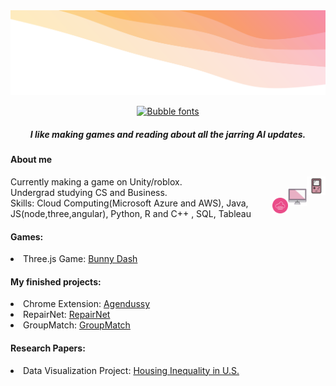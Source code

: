 <img src = "up.svg" alt="My Happy SVG"/>
<p align="center"><a href="https://www.fontspace.com/category/bubble"><img src="https://see.fontimg.com/api/renderfont4/m3W9/eyJyIjoiZnMiLCJoIjo2OCwidyI6MjAwMCwiZnMiOjM0LCJmZ2MiOiIjRUVERkQ5IiwiYmdjIjoiI0ZGRkZGRiIsInQiOjF9/aGkgaW0gc2FtaXlh/kbcurioussoul.png" alt="Bubble fonts"></a> </p>

<h5 align="center"> I like making games and reading about all the jarring AI updates. </h5>

#### About me
<img src="game.svg" alt="Game Icon" height="30" width="30" style="float: right;"/> Currently making a game on Unity/roblox.
<br><img src="comp.svg" alt="Computer Icon" height="30" width="30" style="float: right;"/> Undergrad studying CS and Business.
<br><img src="cloud-coding.png" height="25" width="25" style="float: right;"/> Skills: Cloud Computing(Microsoft Azure and AWS), Java, JS(node,three,angular), Python, R and C++ , SQL, Tableau

#### Games:
<li>Three.js Game: <a href="https://bunnydash.netlify.app/" target="_blank">Bunny Dash</a></li>

#### My finished projects:
<li>Chrome Extension: <a href="https://chrome.google.com/webstore/detail/agendussy/fjkeibaligkgcgdjocidpobcdkboibcd" target="_blank">Agendussy</a></li>
<li>RepairNet: <a href= "https://repairnet.netlify.app" target="_blank">RepairNet</a></li>
<li>GroupMatch: <a href= "https://groupmatch.netlify.app" target="_blank">GroupMatch</a></li>

#### Research Papers:
<li>Data Visualization Project: <a href="https://cosi116a-brandeis-infovis-fall23.github.io/cosi-116a-f24-final-project-repository-team-10/" target="_blank">Housing Inequality in U.S.</a></li>


